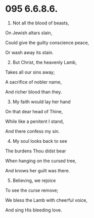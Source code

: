 # 095 6.6.8.6.

1.  Not all the blood of beasts,

On Jewish altars slain,

Could give the guilty conscience peace,

Or wash away its stain.

2.  But Christ, the heavenly Lamb,

Takes all our sins away;

A sacrifice of nobler name,

And richer blood than they.

3.  My faith would lay her hand

On that dear head of Thine,

While like a penitent I stand,

And there confess my sin.

4.  My soul looks back to see

The burdens Thou didst bear

When hanging on the cursed tree,

And knows her guilt was there.

5.  Believing, we rejoice

To see the curse remove;

We bless the Lamb with cheerful voice,

And sing His bleeding love.

